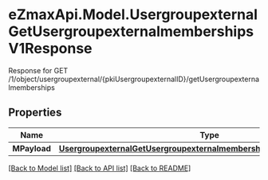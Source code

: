 # eZmaxApi.Model.UsergroupexternalGetUsergroupexternalmembershipsV1Response
Response for GET /1/object/usergroupexternal/{pkiUsergroupexternalID}/getUsergroupexternalmemberships

## Properties

Name | Type | Description | Notes
------------ | ------------- | ------------- | -------------
**MPayload** | [**UsergroupexternalGetUsergroupexternalmembershipsV1ResponseMPayload**](UsergroupexternalGetUsergroupexternalmembershipsV1ResponseMPayload.md) |  | 

[[Back to Model list]](../README.md#documentation-for-models) [[Back to API list]](../README.md#documentation-for-api-endpoints) [[Back to README]](../README.md)

